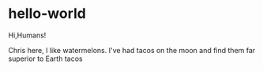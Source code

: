 # hello-world

Hi,Humans!

Chris here, I like watermelons.
I've had tacos on the moon and find them far superior to Earth tacos
